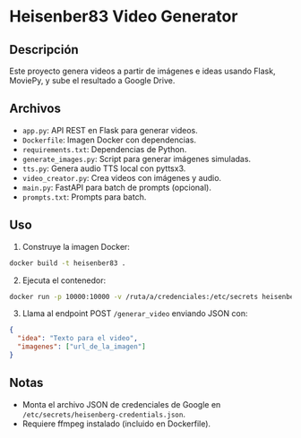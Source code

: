 # Heisenber83 Video Generator

## Descripción
Este proyecto genera videos a partir de imágenes e ideas usando Flask, MoviePy, y sube el resultado a Google Drive.

## Archivos

- `app.py`: API REST en Flask para generar videos.
- `Dockerfile`: Imagen Docker con dependencias.
- `requirements.txt`: Dependencias de Python.
- `generate_images.py`: Script para generar imágenes simuladas.
- `tts.py`: Genera audio TTS local con pyttsx3.
- `video_creator.py`: Crea videos con imágenes y audio.
- `main.py`: FastAPI para batch de prompts (opcional).
- `prompts.txt`: Prompts para batch.

## Uso

1. Construye la imagen Docker:

```bash
docker build -t heisenber83 .
```

2. Ejecuta el contenedor:

```bash
docker run -p 10000:10000 -v /ruta/a/credenciales:/etc/secrets heisenber83
```

3. Llama al endpoint POST `/generar_video` enviando JSON con:

```json
{
  "idea": "Texto para el video",
  "imagenes": ["url_de_la_imagen"]
}
```

## Notas
- Monta el archivo JSON de credenciales de Google en `/etc/secrets/heisenberg-credentials.json`.
- Requiere ffmpeg instalado (incluido en Dockerfile).
